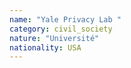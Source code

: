 ```yaml
---
name: "Yale Privacy Lab "
category: civil_society
nature: "Université"
nationality: USA
---
```

    